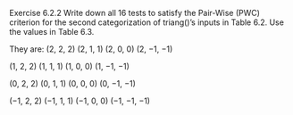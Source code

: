 Exercise 6.2.2
Write down all 16 tests to satisfy the Pair-Wise (PWC) criterion for the second categorization of triang()’s inputs in Table 6.2. Use the values in Table 6.3.
	
They are:
(2, 2, 2) (2, 1, 1) (2, 0, 0) (2, −1, −1)

(1, 2, 2) (1, 1, 1) (1, 0, 0) (1, −1, −1)

(0, 2, 2) (0, 1, 1) (0, 0, 0) (0, −1, −1)

(−1, 2, 2) (−1, 1, 1) (−1, 0, 0) (−1, −1, −1)